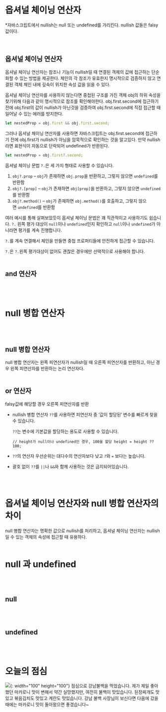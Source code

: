 # 옵셔널 체이닝 연산자

*자바스크립트에서 nullish는 null 또는 undefined를 가리킨다. nullish 값들은 falsy 값이다.  
</br>
</br>


## 옵셔널 체이닝 연산자

옵셔널 체이닝 연산자는 참조나 기능이 nullish일 때 연결된 객체의 값에 접근하는 단순화할 수 있는 방법을 제공한다. 체인의 각 참조가 유효한지 명시적으로 검증하지 않고 연결된 객체 체인 내에 깊숙이 위치한 속성 값을 읽을 수 있다. 

옵셔널 체이닝 연산자를 사용하지 않는다면 중첩된 구조를 가진 객체 obj의 하위 속성을 찾기위해 다음과 같이 명시적으로 참조를 확인해야한다. obj.first.second에 접근하기 전에 obj.first의 값이 nullish가 아닌것을 검증하여 obj.first.second에 직접 접근할 때 일어날 수 있는 에러를 방지한다. 

```jsx
let nestedProp = obj.first && obj.first.second;
```

그러나 옵셔널 체이닝 연산자를 사용하면 자바스크립트는 obj.first.second에 접근하기 전에 obj.first가 nullish가 아님을 암묵적으로 확인하는 것을 알고있다. 만약 nullish라면 표현식이 자동으로 단락되어 undefined가 반환된다. 

```jsx
let nestedProp = obj.first?.second;
```

옵셔널 체이닝 문법 `?.`은 세 가지 형태로 사용할 수 있습니다.

1. `obj?.prop` – `obj`가 존재하면 `obj.prop`을 반환하고, 그렇지 않으면 `undefined`를 반환함
2. `obj?.[prop]` – `obj`가 존재하면 `obj[prop]`을 반환하고, 그렇지 않으면 `undefined`를 반환함
3. `obj?.method()` – `obj`가 존재하면 `obj.method()`를 호출하고, 그렇지 않으면 `undefined`를 반환함

여러 예시를 통해 살펴보았듯이 옵셔널 체이닝 문법은 꽤 직관적이고 사용하기도 쉽습니다. `?.` 왼쪽 평가 대상이 `null`이나 `undefined`인지 확인하고 `null`이나 `undefined`가 아니라면 평가를 계속 진행합니다.

`?.`를 계속 연결해서 체인을 만들면 중첩 프로퍼티들에 안전하게 접근할 수 있습니다.

`?.`은 `?.`왼쪽 평가대상이 없어도 괜찮은 경우에만 선택적으로 사용해야 합니다.
</br>
</br>


## and 연산자
</br>
</br>


# null 병합 연산자
</br>
</br>


## null 병합 연산자

null 병합 연산자는 왼쪽 피연산자가 nullish일 때 오른쪽 피연산자를 반환하고, 아닌 경우 왼쪽 피연산자를 반환하는 논리 연산자다. 
</br>
</br>


## or 연산자

falsy값에 해당할 경우 오른쪽 피연산자를 반환

- nullish 병합 연산자 `??`를 사용하면 피연산자 중 ‘값이 할당된’ 변수를 빠르게 찾을 수 있습니다.
    
    `??`는 변수에 기본값을 할당하는 용도로 사용할 수 있습니다.
    
    `// height가 null이나 undefined인 경우, 100을 할당
    height = height ?? 100;`
    
- `??`의 연산자 우선순위는 대다수의 연산자보다 낮고 `?`와 `=` 보다는 높습니다.
- 괄호 없이 `??`를 `||`나 `&&`와 함께 사용하는 것은 금지되어있습니다.
</br>
</br>


# 옵셔널 체이닝 연산자와 null 병합 연산자의 차이

null 병합 연산자는 명확한 값으로 nullish를 처리하고, 옵셔널 체이닝 연산자는 nullish일 수 있는 객체의 속성에 접근할 때 유용하다. 
</br>
</br>


# null 과 undefined
</br>
</br>


## null
</br>
</br>


## undefined
</br>
</br>


# 오늘의 점심

![](https://s3.us-west-2.amazonaws.com/secure.notion-static.com/c1f14168-6c88-419c-8ff6-58d4b91740b6/KakaoTalk_20220824_162513361.jpg?X-Amz-Algorithm=AWS4-HMAC-SHA256&X-Amz-Content-Sha256=UNSIGNED-PAYLOAD&X-Amz-Credential=AKIAT73L2G45EIPT3X45%2F20220824%2Fus-west-2%2Fs3%2Faws4_request&X-Amz-Date=20220824T110236Z&X-Amz-Expires=86400&X-Amz-Signature=b2e6fb8f4c0c31ce93a7731ae7278dee725d263c451d8a532df95304d736208b&X-Amz-SignedHeaders=host&response-content-disposition=filename%20%3D%22KakaoTalk_20220824_162513361.jpg%22&x-id=GetObject){: width="100" height="100"}
점심으로 강남불백을 먹었습니다. 제가 제일 좋아했던 마카로니 맛이 변해서 약간 실망했지만, 여전히 불백이 맛있습니다. 된장찌개도 맛있고 볶음김치도 맛있고 계란도 맛있습니다. 강남 불백 사장님이 보신다면 다음에 갔을 때에는 마카로니 맛이 돌아왔으면 좋겠습니다~
